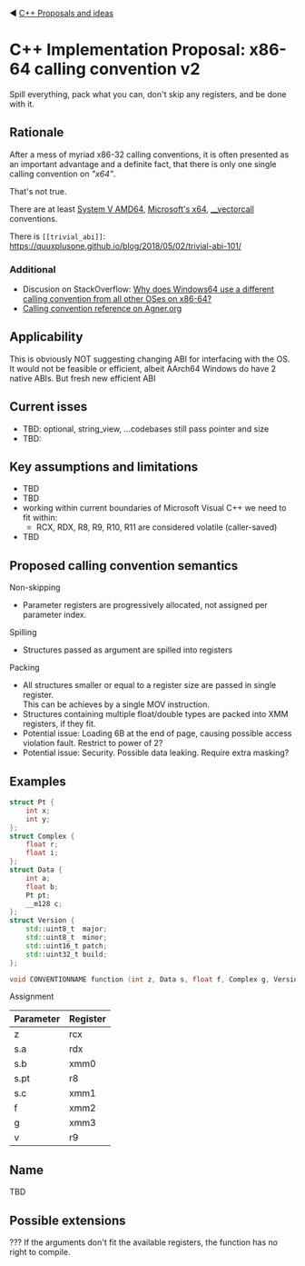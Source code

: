 ﻿:arrow_backward: [C++ Proposals and ideas](README.md)

# C++ Implementation Proposal: x86-64 calling convention v2

Spill everything, pack what you can, don't skip any registers, and be done with it.

## Rationale

After a mess of myriad x86-32 calling conventions, 
it is often presented as an important advantage and a definite fact,
that there is only one single calling convention on *"x64"*.

That's not true.

There are at least
[System V AMD64](https://en.wikipedia.org/wiki/X86_calling_conventions?useskin=vector#x86-64_calling_conventions),
[Microsoft's x64](https://learn.microsoft.com/en-us/cpp/build/x64-calling-convention?view=msvc-170),
[__vectorcall](https://learn.microsoft.com/en-us/cpp/cpp/vectorcall?view=msvc-170) conventions.

There is `[[trivial_abi]]`: https://quuxplusone.github.io/blog/2018/05/02/trivial-abi-101/

### Additional

* Discusion on StackOverflow: [Why does Windows64 use a different calling convention from all other OSes on x86-64?](https://stackoverflow.com/questions/4429398/why-does-windows64-use-a-different-calling-convention-from-all-other-oses-on-x86)
* [Calling convention reference on Agner.org](https://www.agner.org/optimize/calling_conventions.pdf)

## Applicability

This is obviously NOT suggesting changing ABI for interfacing with the OS.
It would not be feasible or efficient, albeit AArch64 Windows do have 2 native ABIs.
But fresh new efficient ABI

## Current isses

* TBD: optional, string_view, ...codebases still pass pointer and size
* TBD: 

## Key assumptions and limitations

* TBD
* TBD
* working within current boundaries of Microsoft Visual C++ we need to fit within:
   * RCX, RDX, R8, R9, R10, R11 are considered volatile (caller-saved)
* TBD

## Proposed calling convention semantics

Non-skipping
* Parameter registers are progressively allocated, not assigned per parameter index.

Spilling
* Structures passed as argument are spilled into registers

Packing
* All structures smaller or equal to a register size are passed in single register.  
  This can be achieves by a single MOV instruction.
* Structures containing multiple float/double types are packed into XMM registers, if they fit.
* Potential issue: Loading 6B at the end of page, causing possible access violation fault. Restrict to power of 2?
* Potential issue: Security. Possible data leaking. Require extra masking?

## Examples

```cpp
struct Pt {
    int x;
    int y;
};
struct Complex {
    float r;
    float i;
};
struct Data {
    int a;
    float b;
    Pt pt;
    __m128 c;
};
struct Version {
    std::uint8_t  major;
    std::uint8_t  minor;
    std::uint16_t patch;
    std::uint32_t build;
};

void CONVENTIONNAME function (int z, Data s, float f, Complex g, Version v);
```

Assignment

Parameter | Register
-|-
z | rcx
s.a | rdx
s.b | xmm0
s.pt | r8
s.c | xmm1
f | xmm2
g | xmm3
v | r9

## Name

TBD

## Possible extensions

??? If the arguments don't fit the available registers, the function has no right to compile.
